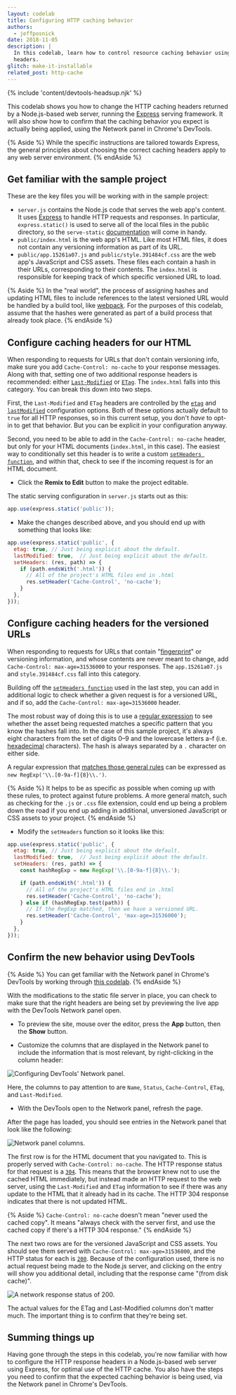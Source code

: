 ```yaml
---
layout: codelab
title: Configuring HTTP caching behavior
authors:
  - jeffposnick
date: 2018-11-05
description: |
  In this codelab, learn how to control resource caching behavior using HTTP
  headers.
glitch: make-it-installable
related_post: http-cache
---
```


{% include 'content/devtools-headsup.njk' %}

This codelab shows you how to change the HTTP caching headers returned by a
Node.js-based web server, running the [Express](https://expressjs.com/) serving
framework. It will also show how to confirm that the caching behavior you expect
is actually being applied, using the Network panel in Chrome's DevTools.

{% Aside %}
While the specific instructions are tailored towards Express, the general
principles about choosing the correct caching headers apply to any web server
environment.
{% endAside %}

## Get familiar with the sample project

These are the key files you will be working with in the sample project:

+  `server.js` contains the Node.js code that serves the web app's
    content. It uses [Express](https://expressjs.com/) to handle HTTP requests
    and responses. In particular, `express.static()` is used to serve all of
    the local files in the public directory, so the `serve-static`
    [documentation](https://expressjs.com/en/resources/middleware/serve-static.html)
    will come in handy.
+  `public/index.html` is the web app's HTML. Like most HTML files, it does not
    contain any versioning information as part of its URL.
+  `public/app.15261a07.js` and `public/style.391484cf.css` are the web app's JavaScript
    and CSS assets. These files each contain a hash in their URLs,
    corresponding to their contents. The `index.html` is responsible for keeping
    track of which specific versioned URL to load.

{% Aside %}
In the "real world", the process of assigning hashes and updating HTML
files to include references to the latest versioned URL would be handled by a
build tool, like
[webpack](https://webpack.js.org/guides/caching/#output-filenames).
For the purposes of this codelab, assume that the hashes were generated as part
of a build process that already took place.
{% endAside %}

## Configure caching headers for our HTML

When responding to requests for URLs that don't contain versioning info, make
sure you add `Cache-Control: no-cache` to your response messages. Along with
that, setting one of two additional response headers is recommended: either
[`Last-Modified`](https://developer.mozilla.org/en-US/docs/Web/HTTP/Headers/Last-Modified)
or [`ETag`](https://developer.mozilla.org/en-US/docs/Web/HTTP/Headers/ETag). The
`index.html` falls into this category. You can break this down into two steps.

First, the `Last-Modified` and `ETag` headers are controlled by the
[`etag`](https://expressjs.com/en/resources/middleware/serve-static.html#etag)
and
[`lastModified`](https://expressjs.com/en/resources/middleware/serve-static.html#lastmodified)
configuration options. Both of these options actually default to `true` for all
HTTP responses, so in this current setup, you don't _have_ to opt-in to get that
behavior. But you can be explicit in your configuration anyway.

Second, you need to be able to add in the `Cache-Control: no-cache` header, but
only for your HTML documents (`index.html`, in this case). The easiest way to
conditionally set this header is to write a custom
[`setHeaders function`](https://expressjs.com/en/resources/middleware/serve-static.html#setheaders),
and within that, check to see if the incoming request is for an HTML document.

- Click the **Remix to Edit** button to make the project editable.

The static serving configuration in `server.js` starts out as this:

```js
app.use(express.static('public'));
```

- Make the changes described above, and you should end up with something that
looks like:

```js
app.use(express.static('public', {
  etag: true, // Just being explicit about the default.
  lastModified: true,  // Just being explicit about the default.
  setHeaders: (res, path) => {
    if (path.endsWith('.html')) {
      // All of the project's HTML files end in .html
      res.setHeader('Cache-Control', 'no-cache');
    }
  },
}));
```

## Configure caching headers for the versioned URLs

When responding to requests for URLs that contain
"[fingerprint](https://en.wikipedia.org/wiki/Fingerprint_(computing))" or
versioning information, and whose contents are never meant to change, add
`Cache-Control: max-age=31536000` to your responses. The `app.15261a07.js` and
`style.391484cf.css` fall into this category.

Building off the
[`setHeaders function`](https://expressjs.com/en/resources/middleware/serve-static.html#setheaders)
used in the last step, you can add in additional logic to check whether a given
request is for a versioned URL, and if so, add the `Cache-Control:
max-age=31536000` header.

The most robust way of doing this is to use a
[regular expression](https://developer.mozilla.org/en-US/docs/Web/JavaScript/Guide/Regular_Expressions)
to see whether the asset being requested matches a specific pattern that you
know the hashes fall into. In the case of this sample project, it's always eight
characters from the set of digits 0–9 and the lowercase letters a–f (i.e.
[hexadecimal](https://en.wikipedia.org/wiki/Hexadecimal) characters). The hash
is always separated by a `.` character on either side.

A regular expression that
[matches those general rules](https://jex.im/regulex/#!flags=&re=%5C.%5B0-9a-f%5D%7B8%7D%5C.)
can be expressed as `new RegExp('\\.[0-9a-f]{8}\\.')`.

{% Aside %}
It helps to be as specific as possible when coming up with these rules,
to protect against future problems. A more general match, such as checking for
the `.js` or `.css` file extension, could end up being a problem down the road
if you end up adding in additional, unversioned JavaScript or CSS assets to your
project.
{% endAside %}

- Modify the `setHeaders` function so it looks like this:

```js
app.use(express.static('public', {
  etag: true, // Just being explicit about the default.
  lastModified: true,  // Just being explicit about the default.
  setHeaders: (res, path) => {
    const hashRegExp = new RegExp('\\.[0-9a-f]{8}\\.');

    if (path.endsWith('.html')) {
      // All of the project's HTML files end in .html
      res.setHeader('Cache-Control', 'no-cache');
    } else if (hashRegExp.test(path)) {
      // If the RegExp matched, then we have a versioned URL.
      res.setHeader('Cache-Control', 'max-age=31536000');
    }
  },
}));
```

## Confirm the new behavior using DevTools

{% Aside %}
You can get familiar with the Network panel in Chrome's DevTools by
working through [this codelab](/codelab-explore-network-panel).
{% endAside %}

With the modifications to the static file server in place, you can check to make
sure that the right headers are being set by previewing the live app with the DevTools Network panel open.

- To preview the site, mouse over the editor, press the **App** button, then the
  **Show** button.

- Customize the columns that are
displayed in the Network panel to include the information that is most relevant, by right-clicking in
the column header:

<img class="screenshot" src="./configure-response-headers.png" alt="Configuring DevTools' Network panel.">

Here, the columns to pay attention to are `Name`, `Status`, `Cache-Control`,
`ETag`, and `Last-Modified`.

- With the DevTools open to the Network panel, refresh the page.

After the page has loaded, you should see entries in the Network panel that look
like the following:

<img class="screenshot" src="./network-panel.png" alt="Network panel columns.">

The first row is for the HTML document that you navigated to. This is properly
served with `Cache-Control: no-cache`. The HTTP response status for that request
is a [`304`](https://developer.mozilla.org/en-US/docs/Web/HTTP/Status/304). This
means that the browser knew not to use the cached HTML immediately, but instead
made an HTTP request to the web server, using the `Last-Modified` and `ETag`
information to see if there was any update to the HTML that it already had in
its cache. The HTTP 304 response indicates that there is not updated HTML.

{% Aside %}
`Cache-Control: no-cache` doesn't mean "never used the cached copy". It
means "always check with the server first, and use the cached copy if there's a
HTTP 304 response."
{% endAside %}

The next two rows are for the versioned JavaScript and CSS assets. You should
see them served with `Cache-Control: max-age=31536000`, and the HTTP status for
each is [`200`](https://developer.mozilla.org/en-US/docs/Web/HTTP/Status/200).
Because of the configuration used, there is no actual request being made to the
Node.js server, and clicking on the entry will show you additional detail,
including that the response came "(from disk cache)".

<img class="screenshot" src="./status-code.png" alt="A network response status of 200.">

The actual values for the ETag and Last-Modified columns don't matter much. The
important thing is to confirm that they're being set.

## Summing things up

Having gone through the steps in this codelab, you're now familiar with how to
configure the HTTP response headers in a Node.js-based web server using Express,
for optimal use of the HTTP cache. You also have the steps you need to confirm
that the expected caching behavior is being used, via the Network panel in
Chrome's DevTools.
